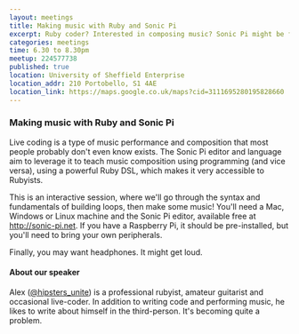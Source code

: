 ```yaml
---
layout: meetings
title: Making music with Ruby and Sonic Pi
excerpt: Ruby coder? Interested in composing music? Sonic Pi might be for you
categories: meetings
time: 6.30 to 8.30pm
meetup: 224577738
published: true
location: University of Sheffield Enterprise
location_addr: 210 Portobello, S1 4AE
location_link: https://maps.google.co.uk/maps?cid=3111695280195828660
---
```


### Making music with Ruby and Sonic Pi

Live coding is a type of music performance and composition that most people probably don't even know exists.
The Sonic Pi editor and language aim to leverage it to teach music composition using programming (and vice versa), using a powerful Ruby DSL, which makes it very accessible to Rubyists.

This is an interactive session, where we'll go through the syntax and fundamentals of building loops, then make some music!
You'll need a Mac, Windows or Linux machine and the Sonic Pi editor, available free at <http://sonic-pi.net>.
If you have a Raspberry Pi, it should be pre-installed, but you'll need to bring your own peripherals.

Finally, you may want headphones. It might get loud.

#### About our speaker

Alex ([@hipsters_unite](http://twitter.com/hipsters_unite)) is a professional rubyist, amateur guitarist and occasional live-coder. In addition to writing code and performing music, he likes to write about himself in the third-person. It's becoming quite a problem.

